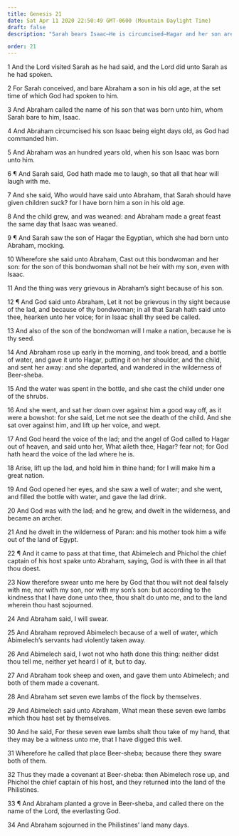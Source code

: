 ```yaml
---
title: Genesis 21
date: Sat Apr 11 2020 22:50:49 GMT-0600 (Mountain Daylight Time)
draft: false
description: "Sarah bears Isaac—He is circumcised—Hagar and her son are cast out of Abraham’s household—The Lord saves Hagar and Ishmael—Abraham and Abimelech deal honorably with each other."

order: 21
---
```

    
1 And the Lord visited Sarah as he had said, and the Lord did unto Sarah as he had spoken.

2 For Sarah conceived, and bare Abraham a son in his old age, at the set time of which God had spoken to him.

3 And Abraham called the name of his son that was born unto him, whom Sarah bare to him, Isaac.

4 And Abraham circumcised his son Isaac being eight days old, as God had commanded him.

5 And Abraham was an hundred years old, when his son Isaac was born unto him.

6 ¶ And Sarah said, God hath made me to laugh, so that all that hear will laugh with me.

7 And she said, Who would have said unto Abraham, that Sarah should have given children suck? for I have born him a son in his old age.

8 And the child grew, and was weaned: and Abraham made a great feast the same day that Isaac was weaned.

9 ¶ And Sarah saw the son of Hagar the Egyptian, which she had born unto Abraham, mocking.

10 Wherefore she said unto Abraham, Cast out this bondwoman and her son: for the son of this bondwoman shall not be heir with my son, even with Isaac.

11 And the thing was very grievous in Abraham’s sight because of his son.

12 ¶ And God said unto Abraham, Let it not be grievous in thy sight because of the lad, and because of thy bondwoman; in all that Sarah hath said unto thee, hearken unto her voice; for in Isaac shall thy seed be called.

13 And also of the son of the bondwoman will I make a nation, because he is thy seed.

14 And Abraham rose up early in the morning, and took bread, and a bottle of water, and gave it unto Hagar, putting it on her shoulder, and the child, and sent her away: and she departed, and wandered in the wilderness of Beer-sheba.

15 And the water was spent in the bottle, and she cast the child under one of the shrubs.

16 And she went, and sat her down over against him a good way off, as it were a bowshot: for she said, Let me not see the death of the child. And she sat over against him, and lift up her voice, and wept.

17 And God heard the voice of the lad; and the angel of God called to Hagar out of heaven, and said unto her, What aileth thee, Hagar? fear not; for God hath heard the voice of the lad where he is.

18 Arise, lift up the lad, and hold him in thine hand; for I will make him a great nation.

19 And God opened her eyes, and she saw a well of water; and she went, and filled the bottle with water, and gave the lad drink.

20 And God was with the lad; and he grew, and dwelt in the wilderness, and became an archer.

21 And he dwelt in the wilderness of Paran: and his mother took him a wife out of the land of Egypt.

22 ¶ And it came to pass at that time, that Abimelech and Phichol the chief captain of his host spake unto Abraham, saying, God is with thee in all that thou doest.

23 Now therefore swear unto me here by God that thou wilt not deal falsely with me, nor with my son, nor with my son’s son: but according to the kindness that I have done unto thee, thou shalt do unto me, and to the land wherein thou hast sojourned.

24 And Abraham said, I will swear.

25 And Abraham reproved Abimelech because of a well of water, which Abimelech’s servants had violently taken away.

26 And Abimelech said, I wot not who hath done this thing: neither didst thou tell me, neither yet heard I of it, but to day.

27 And Abraham took sheep and oxen, and gave them unto Abimelech; and both of them made a covenant.

28 And Abraham set seven ewe lambs of the flock by themselves.

29 And Abimelech said unto Abraham, What mean these seven ewe lambs which thou hast set by themselves.

30 And he said, For these seven ewe lambs shalt thou take of my hand, that they may be a witness unto me, that I have digged this well.

31 Wherefore he called that place Beer-sheba; because there they sware both of them.

32 Thus they made a covenant at Beer-sheba: then Abimelech rose up, and Phichol the chief captain of his host, and they returned into the land of the Philistines.

33 ¶ And Abraham planted a grove in Beer-sheba, and called there on the name of the Lord, the everlasting God.

34 And Abraham sojourned in the Philistines’ land many days.
